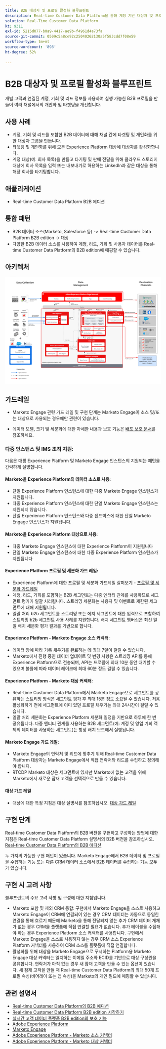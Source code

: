 ```yaml
---
title: B2B 대상자 및 프로필 활성화 블루프린트
description: Real-time Customer Data Platform을 통해 계정 기반 대상자 및 프로필 중심적 고객 경험을 제공합니다.
solution: Real-Time Customer Data Platform
kt: 9311
exl-id: 5215d077-b0a9-4417-ae9b-f4961d4a73fa
source-git-commit: 0509c5a8ce92c25040262130a5f583cdd7f08e59
workflow-type: tm+mt
source-wordcount: '898'
ht-degree: 52%

---
```


# B2B 대상자 및 프로필 활성화 블루프린트

개별 고객과 연결된 계정, 기회 및 리드 정보를 사용하여 실행 가능한 B2B 프로필을 만들어 여러 채널에서의 개인화 및 타겟팅을 개선합니다.

## 사용 사례

* 계정, 기회 및 리드를 포함한 B2B 데이터에 대해 채널 간에 타겟팅 및 개인화를 위한 대상자 그룹을 만듭니다.
* 타겟팅 및 개인화를 위해 모든 Experience Platform 대상에 대상자를 활성화합니다.
* 계정 대상(예: 회사 목록)을 만들고 타기팅 및 판매 전달을 위해 클라우드 스토리지 대상에 회사 목록을 입력 또는 내보내기로 허용하는 LinkedIn과 같은 대상을 통해 해당 회사를 타기팅합니다.

## 애플리케이션

* Real-time Customer Data Platform B2B 에디션

## 통합 패턴

* B2B 데이터 소스(Marketo, Salesforce 등) -> Real-time Customer Data Platform B2B edition -> 대상
* 다양한 B2B 데이터 소스를 사용하여 계정, 리드, 기회 및 사용자 데이터를 Real-time Customer Data Platform의 B2B edition에 매핑할 수 있습니다.

## 아키텍처

![B2B 활성화 블루프린트에 대한 참조 아키텍처](assets/b2b-activation.png)

## 가드레일

* Marketo Engage 관련 가드 레일 및 구현 단계는 Marketo Engage이 소스 및/또는 대상으로 사용되는 경우에만 관련이 있습니다.

* 데이터 모델, 크기 및 세분화에 대한 자세한 내용과 보호 기능은 [배포 보호 문서](../experience-platform/guardrails.md)를 참조하세요.


### 다중 인스턴스 및 IMS 조직 지원:

다음은 매핑 Experience Platform 및 Marketo Engage 인스턴스의 지원되는 패턴을 간략하게 설명합니다.

#### Marketo을 Experience Platform의 데이터 소스로 사용:

* 단일 Experience Platform 인스턴스에 대한 다중 Marketo Engage 인스턴스가 지원됩니다.
* 다중 Experience Platform 인스턴스에 대한 단일 Marketo Engage 인스턴스는 지원되지 않습니다.
* 단일 Experience Platform 인스턴스와 다중 샌드박스에 대한 단일 Marketo Engage 인스턴스가 지원됩니다.

#### Marketo을 Experience Platform 대상으로 사용:

* 다중 Marketo Engage 인스턴스에 대한 Experience Platform이 지원됩니다
* 단일 Marketo Engage 인스턴스에 대한 다중 Experience Platform 인스턴스가 지원됩니다

#### Experience Platform 프로필 및 세분화 가드 레일:

* Experience Platform에 대한 프로필 및 세분화 가드레일 살펴보기 - [프로필 및 세분화 가드레일](https://experienceleague.adobe.com/docs/experience-platform/profile/guardrails.html?lang=ko)
* 계정, 리드, 기회를 포함하는 B2B 세그먼트는 다중 엔터티 관계를 사용하므로 세그먼트 평가가 일괄 처리됩니다. 스트리밍 세분화는 사용자 및 이벤트로 제한된 세그먼트에 대해 지원됩니다.
* 일괄 처리 b2b 세그먼트를 스트리밍 또는 에지 세그먼트에 대한 입력으로 포함하여 스트리밍 b2b 세그먼트 사용 사례를 지원합니다. 배치 세그먼트 멤버십은 최신 일일 배치 세분화 평가 결과를 기반으로 합니다.

#### Experience Platform - Marketo Engage 소스 커넥터:

* 데이터 양에 따라 기록 채우기를 완료하는 데 최대 7일이 걸릴 수 있습니다.
* Marketo에서 진행 중인 데이터 업데이트 및 변경 사항은 스트리밍 API를 통해 Experience Platform으로 전송되며, API는 프로필에 최대 10분 동안 대기할 수 있으며 볼륨에 따라 데이터 레이크에 최대 60분 정도 걸릴 수 있습니다.

#### Experience Platform - Marketo 대상 커넥터:

* Real-time Customer Data Platform에서 Marketo Engage으로 세그먼트를 공유하는 스트리밍 방식은 세그먼트 평가 후 최대 15분 정도 소요될 수 있습니다. 처음 활성화하기 전에 세그먼트에 이미 있던 프로필 채우기는 최대 24시간이 걸릴 수 있습니다.
* 일괄 처리 세분화는 Experience Platform 세분화 일정을 기반으로 하루에 한 번 공유됩니다. 다중 엔티티 관계를 사용하는 B2B 세그먼트(예: 계정 및 영업 기회 객체의 데이터를 사용하는 세그먼트)는 항상 배치 모드에서 실행됩니다.

#### Marketo Engage 가드 레일:

* Marketo Engage의 연락처 및 리드에 맞추기 위해 Real-time Customer Data Platform 대상자는 Marketo Engage에서 직접 연락처와 리드를 수집하고 정의해야 합니다.
* RTCDP Marketo 대상은 세그먼트에 있지만 Marketo에 없는 고객을 위해 Marketo에서 새로운 잠재 고객을 선택적으로 만들 수 있습니다.

#### 대상 가드 레일

* 대상에 대한 특정 지침은 대상 설명서를 참조하십시오. [대상 가드 레일](https://experienceleague.adobe.com/docs/experience-platform/destinations/guardrails.html?lang=ko)


## 구현 단계

Real-time Customer Data Platform의 B2B 버전을 구현하고 구성하는 방법에 대한 지침은 Real-time Customer Data Platform 설명서의 B2B 버전을 참조하십시오. [Real-time Customer Data Platform의 B2B 에디션](https://experienceleague.adobe.com/docs/experience-platform/rtcdp/b2b-overview.html?lang=ko)

두 가지의 가능한 구현 패턴이 있습니다. Marketo Engage에서 B2B 데이터 및 프로필을 수집하는 기능 또는 다른 CRM 데이터 소스에서 B2B 데이터를 수집하는 기능 모두가 있습니다.

## 구현 시 고려 사항

블루프린트의 주요 고려 사항 및 구성에 대한 지침입니다.

* Marketo 포함 및 제외 CRM 통합:
구현에서 Marketo Engage을 소스로 사용하고 Marketo Engage이 CRM에 연결되어 있는 경우 CRM 데이터는 자동으로 동일한 연결을 통해 흐르기 때문에 Marketo을 통해 전달되지 않는 추가 CRM 데이터 개체가 없는 경우 CRM을 플랫폼에 직접 연결할 필요가 없습니다. 추가 테이블을 수집해야 하는 경우 Experience Platform 소스 커넥터를 사용합니다. 구현에서 Marketo Engage을 소스로 사용하지 않는 경우 CRM 소스 Experience Platform 커넥터를 사용하여 CRM 소스를 플랫폼에 직접 연결합니다.
* 활성화를 위해 대상을 Marketo Engage으로 푸시하는 Platform용 Marketo Engage 대상 커넥터는 일치하는 이메일 주소와 ECID를 기반으로 대상 구성원을 공유합니다. 연락처가 아직 없는 경우 새 잠재 고객을 만들 수 있는 옵션이 있습니다. 새 잠재 고객을 만들 때 Real-time Customer Data Platform의 최대 50개 프로필 속성(비어레이 또는 맵 속성)을 Marketo의 개인 필드에 매핑할 수 있습니다.

## 관련 설명서

* [Real-time Customer Data Platform의 B2B 에디션](https://experienceleague.adobe.com/docs/experience-platform/rtcdp/b2b-overview.html?lang=ko)
* [Real-time Customer Data Platform B2B edition 시작하기](https://experienceleague.adobe.com/en/docs/experience-platform/rtcdp/intro/rtcdpb2b-intro/b2b-tutorial)
* [실시간 고객 데이터 플랫폼 B2B edition의 보호 기능](https://experienceleague.adobe.com/en/docs/experience-platform/rtcdp/intro/rtcdpb2b-intro/b2b-guardrails)
* [Adobe Experience Platform](https://experienceleague.adobe.com/docs/experience-platform.html?lang=ko)
* [Marketo Engage](https://experienceleague.adobe.com/docs/marketo/using/home.html)
* [Adobe Experience Platform - Marketo 소스 커넥터](https://experienceleague.adobe.com/docs/experience-platform/sources/connectors/adobe-applications/marketo/marketo.html?lang=ko)
* [Adobe Experience Platform - Marketo 대상 커넥터](https://experienceleague.adobe.com/docs/marketo/using/product-docs/core-marketo-concepts/smart-lists-and-static-lists/static-lists/push-an-adobe-experience-cloud-segment-to-a-marketo-static-list.html)
